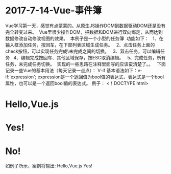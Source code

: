 # 2017-7-14-Vue-事件簿
  Vue学习第一天，感觉有点蒙蒙的。从原生JS操作DOM到数据驱动DOM还是没有完全转变过来。
  Vue里很少操作DOM，把数据和DOM进行双向绑定，从而达到数据修改自动修改视图的效果。
  本例子是一个小型的任务簿
  功能如下：
    1、在输入框添加任务，按回车，在下部列表区域生成任务。
    2、点击任务上面的check按钮，可以实现任务完成\未完成之间的切换。
    3、双击任务，可以编辑任务
    4、编辑完成按回车、其他区域保存，按ESC取消编辑。
    5、完成任务，所有任务，未完成任务切换。
  实现的一些思路在注释里面写的应该蛮清楚了。。
  
下面记录一些Vue的基本用法（每天记录一点点）：
V-if 
基本语法如下：v-if:'expression';
expression是一个返回值为bool值的表达式，表达式是一个bool属性，也可以是一个返回bool值的表达式。
例子：
<！DOCTYPE html>
<html>
  <head>
    <meta charset='UTF-8'>
    <title></title>
  </head>
  <body>
    <div id='app'>
      <h1>Hello,Vue.js</h1>
      <h1 v-if='yes'>Yes!</h1>
      <h1 v-if='no'>No!</h1>
    </div>
  </body>
  <script scr = 'js/vue.js'></script>
  <script>
    new Vue({
      el:'#app',
      data:{
        yes:true,
        no:false,
      }
    })
  </script>
</html>

如例子所示，案例将输出:
Hello,Vue.js
Yes!
